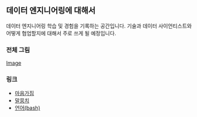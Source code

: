 ## 데이터 엔지니어링에 대해서

데이터 엔지니어링 학습 및 경험을 기록하는 공간입니다.
기술과 데이터 사이언티스트와 어떻게 협업할지에 대해서 주로 쓰게 될 예정입니다.

### 전체 그림

[Image](/mm/data_engineering_map.png)

### 링크
- [마음가짐](/mindset/index.md)
- [말뭉치](/nlp/corpus.md)
- [언어(bash)](/languages/bash.md)